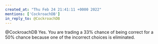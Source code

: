 ```yaml
---
created_at: "Thu Feb 24 21:41:11 +0000 2022"
mentions: ['CockroachDB']
in_reply_to: @CockroachDB
---
```


@CockroachDB Yes. You are trading a 33% chance of being correct for a 50% chance because one of the incorrect choices is eliminated.